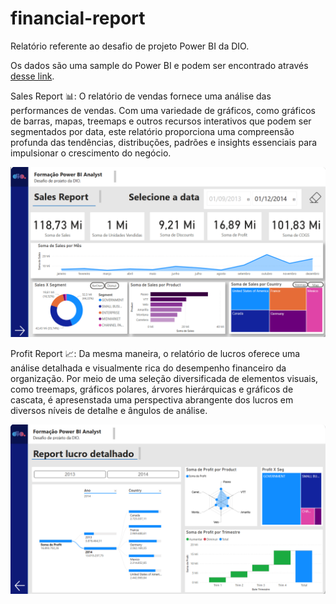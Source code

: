 # financial-report
Relatório referente ao desafio de projeto Power BI da DIO.

Os dados são uma sample do Power BI e podem ser encontrado através [desse link](https://learn.microsoft.com/en-us/power-bi/create-reports/sample-financial-download).

Sales Report 📊: O relatório de vendas fornece uma análise das performances de vendas. Com uma variedade de gráficos, como gráficos de barras, mapas, treemaps e outros recursos interativos que podem ser segmentados por data, este relatório proporciona uma compreensão profunda das tendências, distribuções, padrões e insights essenciais para impulsionar o crescimento do negócio.

<img src="imgs\pagina1.png">

Profit Report 📈: Da mesma maneira, o relatório de lucros oferece uma análise detalhada e visualmente rica do desempenho financeiro da organização. Por meio de uma seleção diversificada de elementos visuais, como treemaps, gráficos polares, árvores hierárquicas e gráficos de cascata, é apresenstada uma perspectiva abrangente dos lucros em diversos níveis de detalhe e ângulos de análise.

<img src="imgs\pagina2.png">
